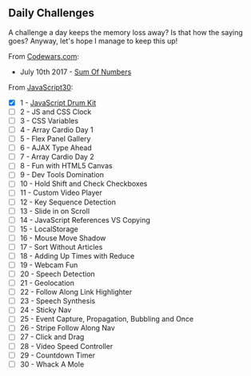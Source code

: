 ## Daily Challenges

A challenge a day keeps the memory loss away? Is that how the saying goes? Anyway, let's hope I manage to keep this up!

From [Codewars.com](www.codewars.com/):
- July 10th 2017 - [Sum Of Numbers](/CodeWars/sum-of-numbers.js)

From [JavaScript30](https://javascript30.com/):
- [x] 1 - [JavaScript Drum Kit](/JavaScript30/1-drum-kit/)
- [ ] 2 - JS and CSS Clock
- [ ] 3 - CSS Variables
- [ ] 4 - Array Cardio Day 1
- [ ] 5 - Flex Panel Gallery
- [ ] 6 - AJAX Type Ahead
- [ ] 7 - Array Cardio Day 2
- [ ] 8 - Fun with HTML5 Canvas
- [ ] 9 - Dev Tools Domination
- [ ] 10 - Hold Shift and Check Checkboxes
- [ ] 11 - Custom Video Player
- [ ] 12 - Key Sequence Detection
- [ ] 13 - Slide in on Scroll
- [ ] 14 - JavaScript References VS Copying
- [ ] 15 - LocalStorage
- [ ] 16 - Mouse Move Shadow
- [ ] 17 - Sort Without Articles
- [ ] 18 - Adding Up Times with Reduce
- [ ] 19 - Webcam Fun
- [ ] 20 - Speech Detection
- [ ] 21 - Geolocation
- [ ] 22 - Follow Along Link Highlighter
- [ ] 23 - Speech Synthesis
- [ ] 24 - Sticky Nav
- [ ] 25 - Event Capture, Propagation, Bubbling and Once
- [ ] 26 - Stripe Follow Along Nav
- [ ] 27 - Click and Drag
- [ ] 28 - Video Speed Controller
- [ ] 29 - Countdown Timer
- [ ] 30 - Whack A Mole
